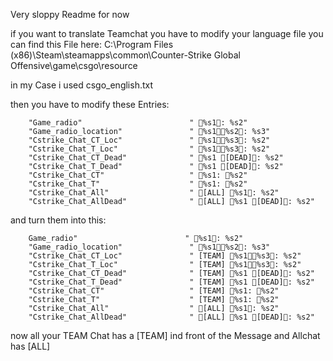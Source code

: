 Very sloppy Readme for now

if you want to translate Teamchat you have to modify your language file
you can find this File here: 
C:\Program Files (x86)\Steam\steamapps\common\Counter-Strike Global Offensive\game\csgo\resource

in my Case i used csgo_english.txt

then you have to modify these Entries:

        "Game_radio"                        " %s1: %s2"
        "Game_radio_location"               " %s1﹫%s2: %s3"
        "Cstrike_Chat_CT_Loc"               " %s1﹫%s3: %s2"
        "Cstrike_Chat_T_Loc"                " %s1﹫%s3: %s2"
        "Cstrike_Chat_CT_Dead"              " %s1 [DEAD]: %s2"
        "Cstrike_Chat_T_Dead"               " %s1 [DEAD]: %s2"
        "Cstrike_Chat_CT"                   " %s1: %s2"
        "Cstrike_Chat_T"                    " %s1: %s2"
        "Cstrike_Chat_All"                  " [ALL] %s1: %s2"
        "Cstrike_Chat_AllDead"              " [ALL] %s1 [DEAD]: %s2"

and turn them into this:

        Game_radio"                        " %s1: %s2"
        "Game_radio_location"               " %s1﹫%s2: %s3"
        "Cstrike_Chat_CT_Loc"               " [TEAM] %s1﹫%s3: %s2"
        "Cstrike_Chat_T_Loc"                " [TEAM] %s1﹫%s3: %s2"
        "Cstrike_Chat_CT_Dead"              " [TEAM] %s1 [DEAD]: %s2"
        "Cstrike_Chat_T_Dead"               " [TEAM] %s1 [DEAD]: %s2"
        "Cstrike_Chat_CT"                   " [TEAM] %s1: %s2"
        "Cstrike_Chat_T"                    " [TEAM] %s1: %s2"
        "Cstrike_Chat_All"                  " [ALL] %s1: %s2"
        "Cstrike_Chat_AllDead"              " [ALL] %s1 [DEAD]: %s2"

now all your TEAM Chat has a [TEAM] ind front of the Message and Allchat has [ALL] 
